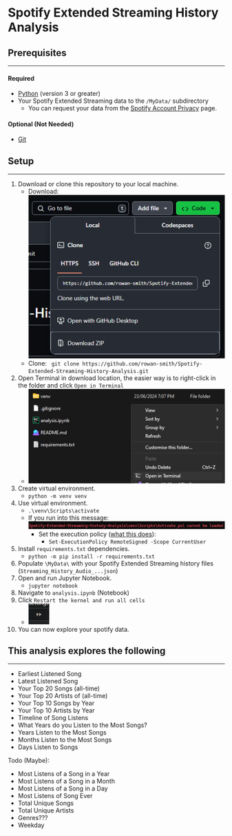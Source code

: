 # Spotify Extended Streaming History Analysis

## Prerequisites

---

#### Required
* [Python](https://www.microsoft.com/store/productId/9NCVDN91XZQP?ocid=pdpshare) (version 3 or greater)
* Your Spotify Extended Streaming data to the `/MyData/` subdirectory
  * You can request your data from the [Spotify Account Privacy](https://www.spotify.com/account/privacy/) page.

#### Optional (Not Needed)
* [Git](https://git-scm.com/)

## Setup

---

1. Download or clone this repository to your local machine.
   * Download: ![download.png](images/download.png)
   * Clone: ``` git clone https://github.com/rowan-smith/Spotify-Extended-Streaming-History-Analysis.git```
2. Open Terminal in download location, the easier way is to right-click in the folder and click `Open in Terminal`
   * ![open-in-terminal.png](images/open-in-terminal.png)
3. Create virtual environment.
   * ```python -m venv venv```
4. Use virtual environment.
   * ```.\venv\Scripts\activate```
   * If you run into this message: ![execution-policy.png](images/execution-policy.png)
     * Set the execution policy ([what this does](https://learn.microsoft.com/en-us/powershell/module/microsoft.powershell.security/set-executionpolicy?view=powershell-7.4#-executionpolicy)):
       * ```Set-ExecutionPolicy RemoteSigned -Scope CurrentUser```
5. Install `requirements.txt` dependencies.
   * ```python -m pip install -r requirements.txt```
6. Populate `\MyData\` with your Spotify Extended Streaming history files (`Streaming_History_Audio_...json`)
7. Open and run Jupyter Notebook.
   * ```jupyter notebook```
8. Navigate to `analysis.ipynb` (Notebook)
9. Click `Restart the kernel and run all cells`
   * ![run-all-cells.png](images/run-all-cells.png)
10. You can now explore your spotify data.

## This analysis explores the following

---

* Earliest Listened Song
* Latest Listened Song
* Your Top 20 Songs (all-time)
* Your Top 20 Artists of (all-time)
* Your Top 10 Songs by Year
* Your Top 10 Artists by Year
* Timeline of Song Listens
* What Years do you Listen to the Most Songs?
* Years Listen to the Most Songs
* Months Listen to the Most Songs
* Days Listen to Songs

Todo (Maybe):
* Most Listens of a Song in a Year
* Most Listens of a Song in a Month
* Most Listens of a Song in a Day
* Most Listens of  Song Ever
* Total Unique Songs
* Total Unique Artists
* Genres??? 
* Weekday